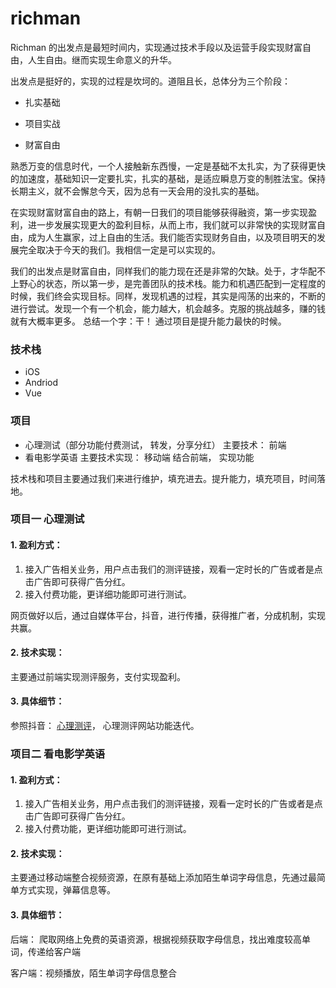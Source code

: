 # richman

Richman 的出发点是最短时间内，实现通过技术手段以及运营手段实现财富自由，人生自由。继而实现生命意义的升华。

出发点是挺好的，实现的过程是坎坷的。道阻且长，总体分为三个阶段：

- 扎实基础

- 项目实战

- 财富自由

熟悉万变的信息时代，一个人接触新东西慢，一定是基础不太扎实，为了获得更快的加速度，基础知识一定要扎实，扎实的基础，是适应瞬息万变的制胜法宝。保持长期主义，就不会懈怠今天，因为总有一天会用的没扎实的基础。

在实现财富财富自由的路上，有朝一日我们的项目能够获得融资，第一步实现盈利，进一步发展实现更大的盈利目标，从而上市，我们就可以非常快的实现财富自由，成为人生赢家，过上自由的生活。我们能否实现财务自由，以及项目明天的发展完全取决于今天的我们。我相信一定是可以实现的。

我们的出发点是财富自由，同样我们的能力现在还是非常的欠缺。处于，才华配不上野心的状态，所以第一步，是完善团队的技术栈。能力和机遇匹配到一定程度的时候，我们终会实现目标。同样，发现机遇的过程，其实是闯荡的出来的，不断的进行尝试。发现一个有一个机会，能力越大，机会越多。克服的挑战越多，赚的钱就有大概率更多。 总结一个字：干！ 通过项目是提升能力最快的时候。

### 技术栈

- iOS
- Andriod
- Vue

### 项目

- 心理测试（部分功能付费测试， 转发，分享分红） 主要技术： 前端
- 看电影学英语  主要技术实现： 移动端 结合前端， 实现功能

技术栈和项目主要通过我们来进行维护，填充进去。提升能力，填充项目，时间落地。

### 项目一 心理测试

#### 1. 盈利方式：

1. 接入广告相关业务，用户点击我们的测评链接，观看一定时长的广告或者是点击广告即可获得广告分红。
2. 接入付费功能，更详细功能即可进行测试。

网页做好以后，通过自媒体平台，抖音，进行传播，获得推广者，分成机制，实现共赢。

#### 2. 技术实现：

主要通过前端实现测评服务，支付实现盈利。

#### 3. 具体细节：

参照抖音： [心理测评](https://www.apesk.com/xinliceshi/)， 心理测评网站功能迭代。

### 项目二 看电影学英语

#### 1. 盈利方式：

1. 接入广告相关业务，用户点击我们的测评链接，观看一定时长的广告或者是点击广告即可获得广告分红。
2. 接入付费功能，更详细功能即可进行测试。

#### 2. 技术实现：

主要通过移动端整合视频资源，在原有基础上添加陌生单词字母信息，先通过最简单方式实现，弹幕信息等。

#### 3. 具体细节：

后端： 爬取网络上免费的英语资源，根据视频获取字母信息，找出难度较高单词，传递给客户端

客户端：视频播放，陌生单词字母信息整合



